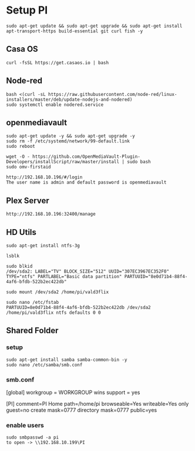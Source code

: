 # Setup PI

    sudo apt-get update && sudo apt-get upgrade && sudo apt-get install apt-transport-https build-essential git curl fish -y

## Casa OS

    curl -fsSL https://get.casaos.io | bash

## Node-red

    bash <(curl -sL https://raw.githubusercontent.com/node-red/linux-installers/master/deb/update-nodejs-and-nodered)
    sudo systemctl enable nodered.service

## openmediavault

    sudo apt-get update -y && sudo apt-get upgrade -y
    sudo rm -f /etc/systemd/network/99-default.link
    sudo reboot

    wget -O - https://github.com/OpenMediaVault-Plugin-Developers/installScript/raw/master/install | sudo bash
    sudo omv-firstaid
    
    http://192.168.10.196/#/login
    The user name is admin and default password is openmediavault

## Plex Server

    http://192.168.10.196:32400/manage

## HD Utils

    sudo apt-get install ntfs-3g
    
    lsblk 

    sudo blkid
    /dev/sda2: LABEL="TV" BLOCK_SIZE="512" UUID="307EC3967EC352F0" TYPE="ntfs" PARTLABEL="Basic data partition" PARTUUID="8e0d71b4-88f4-4af6-bfdb-522b2ec422db"  

    sudo mount /dev/sda2 /home/pi/vald3flix
    
    sudo nano /etc/fstab    
    PARTUUID=8e0d71b4-88f4-4af6-bfdb-522b2ec422db /dev/sda2 /home/pi/vald3flix ntfs defaults 0 0

## Shared Folder

### setup

    sudo apt-get install samba samba-common-bin -y
    sudo nano /etc/samba/smb.conf

### smb.conf

[global]
workgroup = WORKGROUP
wins support = yes

[PI]
comment=PI Home
path=/home/pi
browseable=Yes
writeable=Yes
only guest=no
create mask=0777
directory mask=0777
public=yes

### enable users

    sudo smbpasswd -a pi
    to open -> \\192.168.10.199\PI
